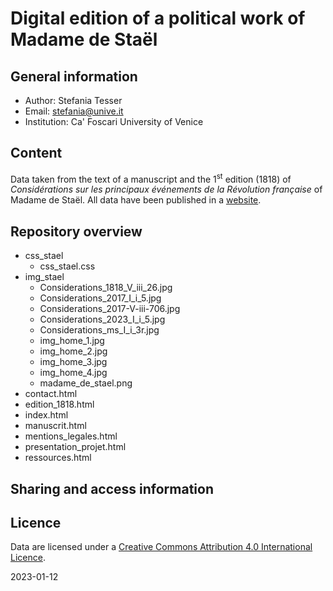 # Digital edition of a political work of Madame de Staël


## General information
- Author: Stefania Tesser
- Email: stefania@unive.it
- Institution: Ca' Foscari University of Venice

## Content
Data taken from the text of a manuscript and the 1<sup>st</sup> edition (1818) of *Considérations sur les principaux événements de la Révolution française* of Madame de Staël. All data have been published in a [website](https://giada-collab.github.io/considerations/).


## Repository overview

- css_stael
  - css_stael.css 
- img_stael
  - Considerations_1818_V_iii_26.jpg
  - Considerations_2017_I_i_5.jpg
  - Considerations_2017-V-iii-706.jpg
  - Considerations_2023_I_i_5.jpg
  - Considerations_ms_I_i_3r.jpg
  - img_home_1.jpg
  - img_home_2.jpg
  - img_home_3.jpg
  - img_home_4.jpg
  - madame_de_stael.png
- contact.html
- edition_1818.html
- index.html
- manuscrit.html
- mentions_legales.html
- presentation_projet.html
- ressources.html

## Sharing and access information



## Licence

Data are licensed under a [Creative Commons Attribution 4.0 International Licence](http://creativecommons.org/licenses/by-sa/4.0/).
















2023-01-12
